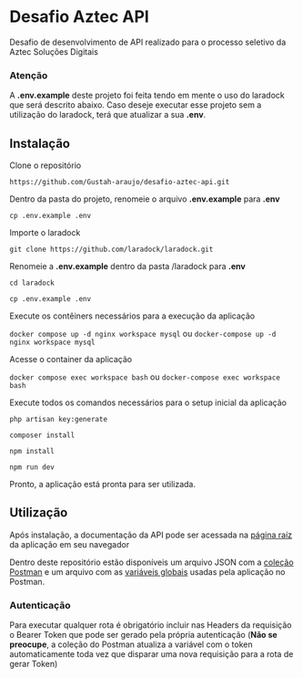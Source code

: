# Desafio Aztec API

Desafio de desenvolvimento de API realizado para o processo seletivo da Aztec Soluções Digitais

### Atenção
A **.env.example** deste projeto foi feita tendo em mente o uso do laradock que será descrito abaixo. Caso deseje executar esse projeto sem a utilização do laradock, terá que atualizar a sua **.env**.
## Instalação

Clone o repositório

`https://github.com/Gustah-araujo/desafio-aztec-api.git`

Dentro da pasta do projeto, renomeie o arquivo **.env.example** para **.env**

`cp .env.example .env`

Importe o laradock

`git clone https://github.com/laradock/laradock.git`

Renomeie a **.env.example** dentro da pasta /laradock para **.env**

`cd laradock`

`cp .env.example .env`

Execute os contêiners necessários para a execução da aplicação

`docker compose up -d nginx workspace mysql`
ou
`docker-compose up -d nginx workspace mysql`

Acesse o container da aplicação

`docker compose exec workspace bash`
ou
`docker-compose exec workspace bash`

Execute todos os comandos necessários para o setup inicial da aplicação

`php artisan key:generate`

`composer install`

`npm install`

`npm run dev`

Pronto, a aplicação está pronta para ser utilizada.

## Utilização

Após instalação, a documentação da API pode ser acessada na [página raíz](http://localhost) da aplicação em seu navegador

Dentro deste repositório estão disponíveis um arquivo JSON com a [coleção Postman](/workspace.postman_globals.json) e um arquivo com as [variáveis globais](/workspace.postman_globals.json) usadas pela aplicação no Postman.

### Autenticação

Para executar qualquer rota é obrigatório incluir nas Headers da requisição o Bearer Token que pode ser gerado pela própria autenticação (**Não se preocupe**, a coleção do Postman atualiza a variável com o token automaticamente toda vez que disparar uma nova requisição para a rota de gerar Token)
